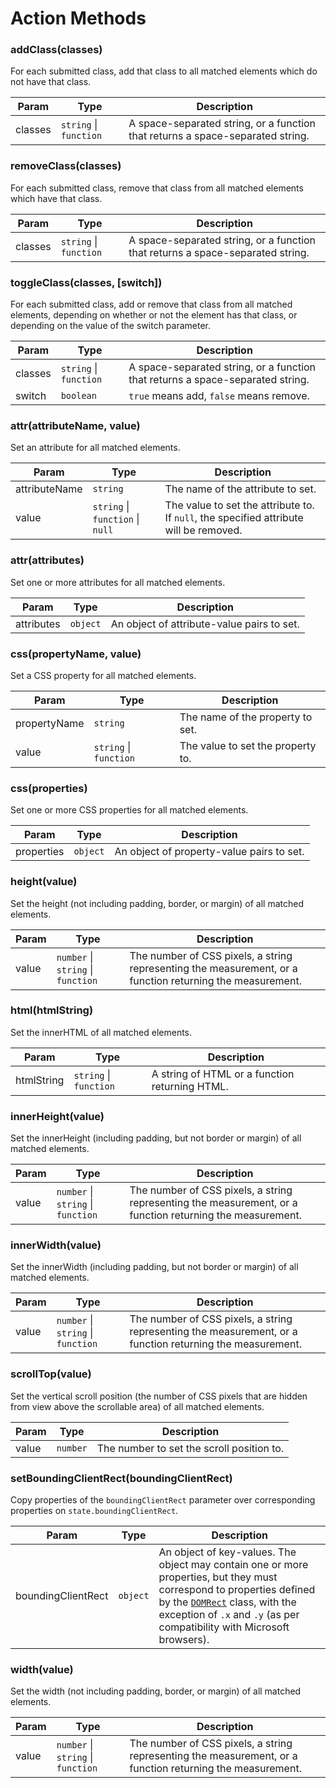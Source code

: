 # Action Methods

### addClass(classes)
For each submitted class, add that class to all matched elements which do not have that class.

| Param | Type | Description |
| --- | --- | --- |
| classes | `string` \| `function` | A space-separated string, or a function that returns a space-separated string. |

### removeClass(classes)
For each submitted class, remove that class from all matched elements which have that class.

| Param | Type | Description |
| --- | --- | --- |
| classes | `string` \| `function` | A space-separated string, or a function that returns a space-separated string. |

### toggleClass(classes, [switch])
For each submitted class, add or remove that class from all matched elements, depending on whether or not the element has that class, or depending on the value of the switch parameter.

| Param | Type | Description |
| --- | --- | --- |
| classes | `string` \| `function` | A space-separated string, or a function that returns a space-separated string. |
| switch | `boolean` | `true` means add, `false` means remove. |

### attr(attributeName, value)
Set an attribute for all matched elements.

| Param | Type | Description |
| --- | --- | --- |
| attributeName | `string` | The name of the attribute to set. |
| value | `string` \| `function` \| `null` | The value to set the attribute to. If `null`, the specified attribute will be removed. |

### attr(attributes)
Set one or more attributes for all matched elements.

| Param | Type | Description |
| --- | --- | --- |
| attributes | `object` | An object of attribute-value pairs to set. |

### css(propertyName, value)
Set a CSS property for all matched elements.

| Param | Type | Description |
| --- | --- | --- |
| propertyName | `string` | The name of the property to set. |
| value | `string` \| `function` | The value to set the property to. |

### css(properties)
Set one or more CSS properties for all matched elements.

| Param | Type | Description |
| --- | --- | --- |
| properties | `object` | An object of property-value pairs to set. |

### height(value)
Set the height (not including padding, border, or margin) of all matched elements.

| Param | Type | Description |
| --- | --- | --- |
| value | `number` \| `string` \| `function` | The number of CSS pixels, a string representing the measurement, or a function returning the measurement. |

### html(htmlString)
Set the innerHTML of all matched elements.

| Param | Type | Description |
| --- | --- | --- |
| htmlString | `string` \| `function` | A string of HTML or a function returning HTML. |

### innerHeight(value)
Set the innerHeight (including padding, but not border or margin) of all matched elements.

| Param | Type | Description |
| --- | --- | --- |
| value | `number` \| `string` \| `function` | The number of CSS pixels, a string representing the measurement, or a function returning the measurement. |

### innerWidth(value)
Set the innerWidth (including padding, but not border or margin) of all matched elements.

| Param | Type | Description |
| --- | --- | --- |
| value | `number` \| `string` \| `function` | The number of CSS pixels, a string representing the measurement, or a function returning the measurement. |

### scrollTop(value)
Set the vertical scroll position (the number of CSS pixels that are hidden from view above the scrollable area) of all matched elements.

| Param | Type | Description |
| --- | --- | --- |
| value | `number` | The number to set the scroll position to. |

### setBoundingClientRect(boundingClientRect)
Copy properties of the `boundingClientRect` parameter over corresponding properties on `state.boundingClientRect`.

| Param | Type | Description |
| --- | --- | --- |
| boundingClientRect | `object` | An object of key-values. The object may contain one or more properties, but they must correspond to properties defined by the [`DOMRect`](https://developer.mozilla.org/en-US/docs/Web/API/DOMRect) class, with the exception of `.x` and `.y` (as per compatibility with Microsoft browsers). |

### width(value)
Set the width (not including padding, border, or margin) of all matched elements.

| Param | Type | Description |
| --- | --- | --- |
| value | `number` \| `string` \| `function` | The number of CSS pixels, a string representing the measurement, or a function returning the measurement. |
